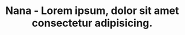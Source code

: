 ---
title: "Nana - Lorem ipsum, dolor sit amet consectetur adipisicing."
description: "Lorem ipsum dolor sit, amet consectetur adipisicing elit. Qui, atque harum. Minima adipisci ab laudantium?"
image: /sample/nana.jpg
---
